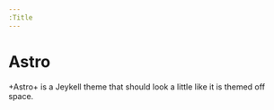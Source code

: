 ```yaml
---
:Title
---
```


# Astro
+Astro+ is a Jeykell theme that should look a little like it is themed off space.